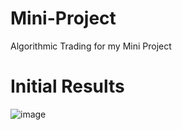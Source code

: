 # Mini-Project
Algorithmic Trading for my Mini Project

# Initial Results
![image](https://user-images.githubusercontent.com/86388801/164995095-8abf249b-3d0d-48d4-b9b9-c8606c4324a5.png)

